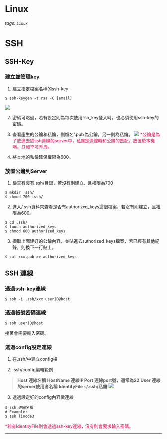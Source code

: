 # Linux
###### tags: `Linux`

# SSH
## SSH-Key
### 建立並管理key
1. 建立指定檔案名稱的ssh-key
```linux=
$ ssh-keygen -t rsa -C [email]
```
![](https://i.imgur.com/MewTK2d.png)

2. 密碼可略過，若有設定則為每次使用ssh_key登入時，也必須使用ssh-key的密碼。

3. 查看產生的公鑰和私鑰，副檔名'.pub'為公鑰，另一則為私鑰。
![](https://i.imgur.com/Jnll2CE.png)
<font color="DE1056">*公鑰是為了放進去欲ssh連線的server中，私鑰是連線時和公鑰的匹配，放置於本機端，且絕不可外洩。</font>

4. 將本地的私鑰確保權限為600。


### 放置公鑰到Server
1. 檢查有沒有.ssh/目錄，若沒有則建立，且權限為700
```linux=
$ mkdir .ssh/
$ chmod 700 .ssh/
```
2. 進入/.ssh資料夾查看是否有authorized_keys這個檔案，若沒有則建立，且權限為600。
```Linux=
$ cd .ssh/
$ touch authorized_keys
$ chmod 600 authorized_keys
```

3. 擷取上面建好的公鑰內容，並貼進去authorized_keys檔案，若已經有其他紀錄，則換下一行貼上。
```Linux=
$ cat xxx.pub >> authorized_keys
```


## SSH 連線
### 透過ssh-key連線
```Linux=
$ ssh -i .ssh/xxx userID@host
```

### 透過帳號密碼連線
```Linux=
$ ssh userID@host
````
接著會需要輸入密碼。

### 透過config設定連線
1. 在.ssh/中建立config檔

2. .ssh/config編輯範例
> **Host 連線名稱**
>     **HostName 連線IP**
>     **Port 連線port號，通常為22**
>     **User 連線的server使用者名稱**
>     **IdentityFile ~/.ssh/私鑰**
![](https://i.imgur.com/gp2ytE5.png)

3. 透過設定好的config內容做連線
```Linux=
$ ssh 連線名稱
# Example:
$ ssh linode3
```
<font color="DE1056">*若有IdentityFile則會透過ssh-key連線，沒有則會要求輸入密碼。</font>

---


